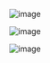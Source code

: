 ![image](https://github.com/Sevda-Karahan/Full-Stack-Web-Developer-Course-Exercises/assets/116480291/f0c0b0d1-dd1b-42bf-b1a8-d485b221a27f)

![image](https://github.com/Sevda-Karahan/Full-Stack-Web-Developer-Course-Exercises/assets/116480291/e1798f76-775b-447f-8a9e-1dd896164678)

![image](https://github.com/Sevda-Karahan/Full-Stack-Web-Developer-Course-Exercises/assets/116480291/901fcc64-4d7c-46f1-8596-befa0bef7d57)

